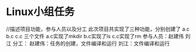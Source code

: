 # Linux小组任务
//描述项目功能，参与人员以及分工
此次项目共实现了三种功能，分别创建了 a.c b.c c.c 三个文件
a.c实现了mkdir
b.c实现了ls
c.c实现了rm
参与人员：赵建伟 刘江
分工：
赵建伟：任务的创建，文件编译和运行
刘江：文件编译和运行
